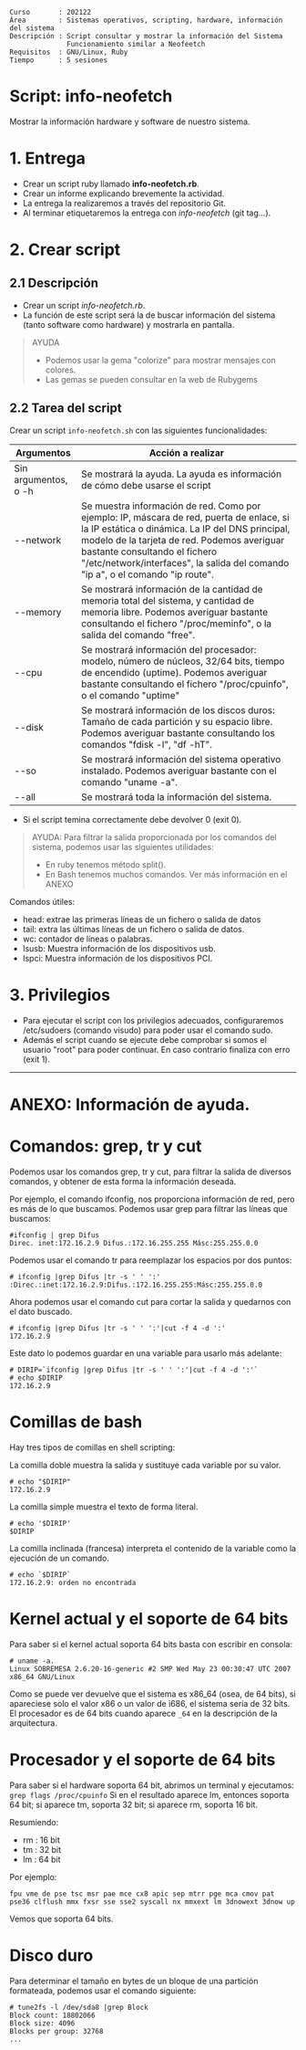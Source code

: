 
```
Curso       : 202122
Área        : Sistemas operativos, scripting, hardware, información del sistema
Descripción : Script consultar y mostrar la información del Sistema
              Funcionamiento similar a Neofeetch
Requisitos  : GNU/Linux, Ruby
Tiempo      : 5 sesiones
```

# Script: info-neofetch

Mostrar la información hardware y software de nuestro sistema.

# 1. Entrega

* Crear un script ruby llamado **info-neofetch.rb**.
* Crear un informe explicando brevemente la actividad.
* La entrega la realizaremos a través del repositorio Git.
* Al terminar etiquetaremos la entrega con *info-neofetch* (git tag...).

# 2. Crear script

## 2.1 Descripción

* Crear un script *info-neofetch.rb*.
* La función de este script será la de buscar información del sistema (tanto software como hardware) y mostrarla en pantalla.

> AYUDA
>
> * Podemos usar la gema "colorize" para mostrar mensajes con colores.
> * Las gemas se pueden consultar en la web de Rubygems

## 2.2 Tarea del script

Crear un script `info-neofetch.sh` con las siguientes funcionalidades:

| Argumentos           | Acción a realizar |
| -------------------- | ----------------- |
| Sin argumentos, o -h | Se mostrará la ayuda. La ayuda es información de cómo debe usarse el script |
| --network | Se muestra información de red. Como por ejemplo: IP, máscara de red, puerta de enlace, si la IP estática o dinámica. La IP del DNS principal, modelo de la tarjeta de red. Podemos averiguar bastante consultando el fichero "/etc/network/interfaces", la salida del comando "ip a", o el comando "ip route". |
| --memory | Se mostrará información de la cantidad de memoria total del sistema, y cantidad de memoria libre. Podemos averiguar bastante consultando el fichero "/proc/meminfo", o la salida del comando "free". |
| --cpu | Se mostrará información del procesador: modelo, número de núcleos, 32/64 bits, tiempo de encendido (uptime). Podemos averiguar bastante consultando el fichero "/proc/cpuinfo", o el comando "uptime" |
| --disk | Se mostrará información de los discos duros: Tamaño de cada partición y su espacio libre. Podemos averiguar bastante consultando los comandos "fdisk -l", "df -hT". |
| --so | Se mostrará información del sistema operativo instalado. Podemos averiguar bastante con el comando "uname -a".|
| --all | Se mostrará toda la información del sistema. |

* Si el script temina correctamente debe devolver 0 (exit 0).

> AYUDA: Para filtrar la salida proporcionada por los comandos del sistema, podemos usar las siguientes utilidades:
>
> * En ruby tenemos método split().
> * En Bash tenemos muchos comandos. Ver más información en el ANEXO

Comandos útiles:
* head: extrae las primeras líneas de un fichero o salida de datos
* tail: extra las últimas líneas de un fichero o salida de datos.
* wc: contador de líneas o palabras.
* lsusb: Muestra información de los dispositivos usb.
* lspci: Muestra información de los dispositivos PCI.

# 3. Privilegios

* Para ejecutar el script con los privilegios adecuados, configuraremos /etc/sudoers (comando visudo) para poder usar el comando sudo.
* Además el script cuando se ejecute debe comprobar si somos el usuario "root" para poder continuar. En caso contrario finaliza con erro (exit 1).

---

# ANEXO: Información de ayuda.

# Comandos: grep, tr y cut

Podemos usar los comandos grep, tr y cut, para filtrar la salida de diversos comandos, y obtener de esta forma la información deseada.

Por ejemplo, el comando ifconfig, nos proporciona información de red, pero es más de lo que buscamos. Podemos usar grep para filtrar las líneas que buscamos:
```
#ifconfig | grep Difus
Direc. inet:172.16.2.9 Difus.:172.16.255.255 Másc:255.255.0.0
```

Podemos usar el comando tr para reemplazar los espacios por dos puntos:
```
# ifconfig |grep Difus |tr -s ' ' ':'
:Direc.:inet:172.16.2.9:Difus.:172.16.255.255:Másc:255.255.0.0
```

Ahora podemos usar el comando cut para cortar la salida y quedarnos con el dato buscado.
```
# ifconfig |grep Difus |tr -s ' ' ':'|cut -f 4 -d ':'
172.16.2.9
```

Este dato lo podemos guardar en una variable para usarlo más adelante:
```
# DIRIP=`ifconfig |grep Difus |tr -s ' ' ':'|cut -f 4 -d ':'`
# echo $DIRIP
172.16.2.9
```

# Comillas de bash

Hay tres tipos de comillas en shell scripting:

La comilla doble muestra la salida y sustituye cada variable por su valor.
```
# echo "$DIRIP"
172.16.2.9
```

La comilla simple muestra el texto de forma literal.
```
# echo '$DIRIP'
$DIRIP
```

La comilla inclinada (francesa) interpreta el contenido de la variable como la ejecución de un comando.
```
# echo `$DIRIP`
172.16.2.9: orden no encontrada
```

# Kernel actual y el soporte de 64 bits

Para saber si el kernel actual soporta 64 bits basta con escribir en consola:
```
# uname -a.
Linux SOBREMESA 2.6.20-16-generic #2 SMP Wed May 23 00:30:47 UTC 2007 x86_64 GNU/Linux
```

Como se puede ver devuelve que el sistema es x86_64 (osea, de 64 bits), si apareciese solo el valor x86 o un valor de i686, el sistema sería de 32 bits. El procesador es de 64 bits cuando aparece `_64` en la descripción de la arquitectura.

# Procesador y el soporte de 64 bits

Para saber si el hardware soporta 64 bit, abrimos un terminal y ejecutamos: `grep flags /proc/cpuinfo`
Si en el resultado aparece lm, entonces soporta 64 bit; si aparece tm, soporta 32 bit; si aparece rm, soporta 16 bit.

Resumiendo:
* rm : 16 bit
* tm : 32 bit
* lm : 64 bit

Por ejemplo:
```
fpu vme de pse tsc msr pae mce cx8 apic sep mtrr pge mca cmov pat pse36 clflush mmx fxsr sse sse2 syscall nx mmxext lm 3dnowext 3dnow up
```

Vemos que soporta 64 bits.

# Disco duro

Para determinar el tamaño en bytes de un bloque de una partición formateada, podemos usar el comando siguiente:
```
# tune2fs -l /dev/sda8 |grep Block
Block count: 18802066
Block size: 4096
Blocks per group: 32768
...
```
